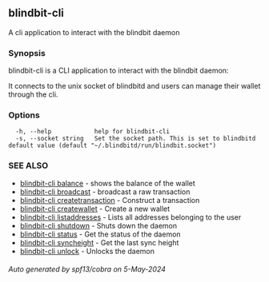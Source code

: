 ## blindbit-cli

A cli application to interact with the blindbit daemon

### Synopsis

blindbit-cli is a CLI application to interact with the blindbit daemon:

It connects to the unix socket of blindbitd and users can manage their wallet through the cli.

### Options

```
  -h, --help            help for blindbit-cli
  -s, --socket string   Set the socket path. This is set to blindbitd default value (default "~/.blindbitd/run/blindbit.socket")
```

### SEE ALSO

* [blindbit-cli balance](blindbit-cli_balance.md)	 - shows the balance of the wallet
* [blindbit-cli broadcast](blindbit-cli_broadcast.md)	 - broadcast a raw transaction
* [blindbit-cli createtransaction](blindbit-cli_createtransaction.md)	 - Construct a transaction
* [blindbit-cli createwallet](blindbit-cli_createwallet.md)	 - Create a new wallet
* [blindbit-cli listaddresses](blindbit-cli_listaddresses.md)	 - Lists all addresses belonging to the user
* [blindbit-cli shutdown](blindbit-cli_shutdown.md)	 - Shuts down the daemon
* [blindbit-cli status](blindbit-cli_status.md)	 - Get the status of the daemon
* [blindbit-cli syncheight](blindbit-cli_syncheight.md)	 - Get the last sync height
* [blindbit-cli unlock](blindbit-cli_unlock.md)	 - Unlocks the daemon

###### Auto generated by spf13/cobra on 5-May-2024

